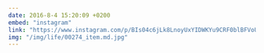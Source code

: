 ```yaml
---
date: 2016-8-4 15:20:09 +0200
embed: "instagram"
link: "https://www.instagram.com/p/BIs04c6jLk8LnoyUxYIDWKYu9CRF0blBFVoUlI0/"
img: "/img/life/00274_item.md.jpg"
---
```

